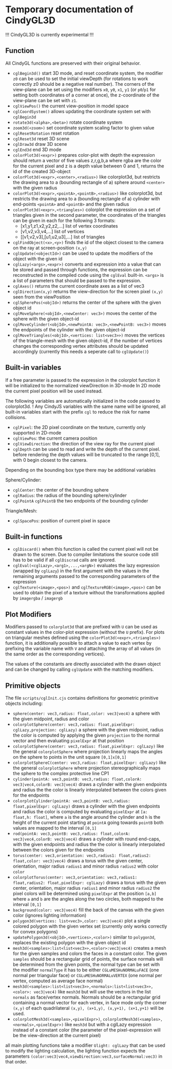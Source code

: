 # Temporary documentation of CindyGL3D

!!! CindyGL3D is currently experimental !!!


## Function

All CindyGL functions are preserved with their original behavior.

* `cglBegin3d()` start 3D mode, and reset coordinate system, the modifier `z0` can be used to set the initial viewDepth (for rotations to work correctly z0 should be a negative real number).
The corners of the view-plane can be set using the modifiers `x0`, `y0`, `x1`, `y1` (or `p0`/`p1` for setting both coordinates of a corner at once), the z-coordinate of the view-plane can be set with `z1`.
* `cglViewPos()` the current view-position in model space
* `cglCoordSystem()` allows updating the coordinate system set with `cglBegin3d`
* `rotate3d(<alpha>,<beta>)` rotate coordinate system
* `zoom3d(<zoom>)` set coordinate system scaling factor to given value
* `cglResetRotation` reset rotation
* `cglReset3d` reset 3D scene
* `cglDraw3d` draw 3D scene
* `cglEnd3d` end 3D mode
* `colorPlot3d(<expr>)` prepares color-plot with depth the expression should return a vector of five values z,r,g,b,a where rgba are the color for the current pixel and z is a depth value between 0 and 1, returns the id of the created 3D-object
* `colorPlot3d(<expr>,<center>,<radius>)` like colorplot3d, but restricts the drawing area to a (bounding rectangle of a) sphere around `<center>` with the given radius
* `colorPlot3d(<expr>,<pointA>,<pointB>,<radius>)` like colorplot3d, but restricts the drawing area to a (bounding rectangle of a) cylinder with end-points `<pointA>` and `<pointB>` and the given radius
* `colorPlot3d(<expr>,<triangles>)` colorplot the expression on a set of triangles given in the second parameter, the coordinates of the triangles can be given in each for the following 3 formats:
     - [x1,y1,z1,x2,y2,z2,...]      list of vertex coordinates
     - [v1,v2,v3,v4,...]            list of vertices
     - [[v1,v2,v3],[u1,u2,u3],...]  list of triangles
* `cglFindObject(<x>,<y>)` finds the id of the object closest to the camera on the ray at screen-position `(x,y)`
* `cglUpdate(<objectId>)` can be used to update the modifiers of the object with the given id
* `cglLazy(<args>,<expr>)` converts and expression into a value that can be stored and passed through functions, the expression can be reconstructed in the compiled code using the `cglEval` built-in.
`<args>` is a list of parameters that should be passed to the expression.
* `cglAxes()` returns the current coordinate axes as a list of vec3
* `cglDirection(x,y)` returns the view-direction for the screen pixel `(x,y)` seen from the viewPosition
* `cglSpherePos(<objId>)` returns the center of the sphere with the given object id
* `cglMoveSphere(<objId>,<newCenter: vec3>)` moves the center of the sphere with the given object-id
* `cglMoveCylinder(<objId>,<newPointA: vec3>,<newPointB: vec3>)` moves the endpoints of the cylinder with the given object-id
* `cglMoveTriangles(<objId>,<vertices: list<vec3>>)` moves the vertices of the triangle-mesh with the given object-id,
  if the number of vertices changes the corresponding vertex attributes should be updated accordingly (currently this needs a seperate call to `cglUpdate()`)

## Built-in variables

If a free parameter is passed to the expression in the colorplot function it will be initialized to the normalized viewDirection in 3D-mode
In 2D mode the current pixel position will be used instead.

The following variables are automatically initialized in the code passed to colorplot3d.
! Any CindyJS variables with the same name will be ignored,
all built-in variables start with the prefix `cgl` to reduce the risk for name collisions.

* `cglPixel`: the 2D pixel coordinate on the texture, currently only supported in 2D-mode
* `cglViewPos`: the current camera position
* `cglViewDirection`: the direction of the view ray for the current pixel
* `cglDepth` can be used to read and write the depth of the current pixel. before rendering the depth values will be truncated to the range [0,1], with 0 begin closest to the camera.


Depending on the bounding box type there may be additional variables

Sphere/Cylinder:
* `cglCenter`: the center of the bounding sphere
* `cglRadius`: the radius of the bounding sphere/cylinder
* `cglPointA` `cglPointB` the two endpoints of the bounding cylinder

Triangle/Mesh:

* `cglSpacePos`: position of current pixel in space

## Built-in functions

* `cglDiscard()` when this function is called the current pixel will not be drawn to the screen.
Due to compiler limitations the source code still has to be valid if all `cglDiscrad` calls are ignored.
* `cglEval(<cglLazy>,<arg1>,...,<argN>)` evaluates the lazy expression (wrapped by `cglLazy`) in the first argument with the values in the remaining arguments passed to the corresponding parameters of the expression
* `cglTexture(<image>,<pos>)` and `cglTextureRGB(<image>,<pos>)` can be used to obtain the pixel of a texture without the transformations applied by `imagergba` / `imagergb`

## Plot Modifiers

Modifiers passed to `colorplot3d` that are prefixed with `U` can be used as constant values in the color-plot expression (without the `U` prefix).
For plots on triangular meshes defined using the `colorPlot3d(<expr>,<triangles>)` function, it is additionally possible to attach a value to each vertex by prefixing the variable name with `V` and attaching the array of all values (in the same order as the corresponding vertices).

The values of the constants are directly associated with the drawn object and can be changed by calling `cglUpdate` with the matching modifiers.

## Primitive objects

The file `scripts/cglInit.cjs` contains definitions for geometric primitive objects including:

* `sphere(center: vec3,radius: float,color: vec3|vec4)` a sphere with the given midpoint, radius and color
* `colorplotSphere(center: vec3,radius: float,pixelExpr: cglLazy,projection: cglLazy)` a sphere with the given midpoint, radius the color is computed by applying the given `projection` to the normal vector and then evaluating `pixelExpr` at that position
* `colorplotSphere(center: vec3,radius: float,pixelExpr: cglLazy)` like the general `colorplotSphere` where projection linearly maps the angles on the sphere to points in the unit square `[0,1]x[0,1]`
* `colorplotSphereC(center: vec3,radius: float,pixelExpr: cglLazy)` like the general `colorplotSphere` where projection stereographically maps the sphere to the complex protective line CP1
* `cylinder(pointA: vec3,pointB: vec3,radius: float,colorA: vec3|vec4,colorB: vec3|vec4)` draws a cylinder with the given endpoints and radius the the color is linearly interpolated between the colors given for the endpoints
* `colorplotCylinder(pointA: vec3,pointB: vec3,radius: float,pixelExpr: cglLazy)` draws a cylinder with the given endpoints and radius the color is computed by evaluating `pixelExpr` at `[a: float,h: float]`, where `a` is the angle around the cylinder and `h` is the height of the current point starting at `pointA` going towards `pointB` both values are mapped to the interval `[0,1]`
* `rod(pointA: vec3,pointB: vec3,radius: float,colorA: vec3|vec4,colorB: vec3|vec4)` draws a cylinder with round end-caps, with the given endpoints and radius the the color is linearly interpolated between the colors given for the endpoints
* `torus(center: vec3,orientation: vec3,radius1: float,radius2: float,color: vec3|vec4)` draws a torus with the given center, orientation, major radius `radius1` and minor radius `radius2` with color `color`
* `colorplotTorus(center: vec3,orientation: vec3,radius1: float,radius2: float,pixelExpr: cglLazy)` draws a torus with the given center, orientation, major radius `radius1` and minor radius `radius2` the pixel colors will be determined using `pixelExpr` at the position `[a,b]` where `a` and `b` are the angles along the two circles, both mapped to the interval `[0,1]`
* `background(color: vec3|vec4)` fill the back of the canvas with the given color (ignores lighting information)
* `polygon3d(vertices: list<vec3>,color: vec3|vec4)` plot a single colored polygon with the given vertex set (currently only works correctly for convex polygons)
* `updatePolygon3d(<objId>,<vertices>,<color>)` similar to `polygon3d`, replaces the existing polygon with the given object id
* `mesh3d(<samples>:list<list<vec3>>,<color>:vec3|vec4)` creates a mesh for the given samples and colors the faces in a constant color. The given `samples` should be a rectangular grid of points, the surface normals will be determined from the given points, the normal type can be set with the modifier `normalType` it has to be either `CGLuMESHuNORMALuFACE` (one normal per triangular face) or `CGLuMESHuNORMALuVERTEX` (one normal per vertex, computed as average face normal)
* `mesh3d(<samples>:list<list<vec3>>,<normals>:list<list<vec3>>,<color>: vec3|vec4)` like `mesh3d` but will use the vectors in the list `normals` as face/vertex normals. Normals should be a rectangular grid containing a normal vector for each vertex, in face mode only the corner `(x,y)` of each quadrilateral `(x,y), (x+1,y), (x,y+1), (x+1,y+1)` will be used.
* `colorplotMesh3d(<samples>,<pixelExpr>)`, `colorplotMesh3d(<samples>,<normals>,<pixelExpr>)` like `mesh3d` but with a cglLazy expression instead of a constant color (the parameter of the pixel-expression will be the view-direction at the current pixel)

all main plotting functions take a modifier `Ulight: cglLazy` that can be used to modify the lighting calculation,
the lighting function expects the parameters `(color:vec3|vec4,viewDirection:vec3,surfaceNormal:vec3)` in that order.
